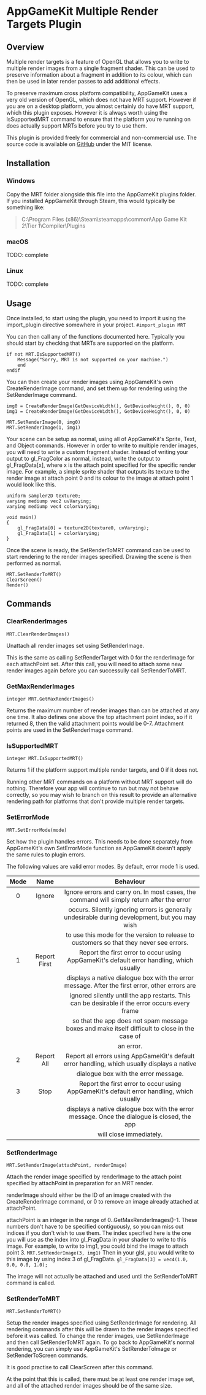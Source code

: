 # AppGameKit Multiple Render Targets Plugin #

## Overview ##

Multiple render targets is a feature of OpenGL that allows you to write to multiple render images from a single fragment
shader. This can be used to preserve information about a fragment in addition to its colour, which can then be used in
later render passes to add additional effects.

To preserve maximum cross platform compatibility, AppGameKit uses a very old version of OpenGL, which does not have MRT
support. However if you are on a desktop platform, you almost certainly do have MRT support, which this plugin exposes.
However it is always worth using the IsSupportedMRT command to ensure that the platform you're running on does
actually support MRTs before you try to use them.

This plugin is provided freely for commercial and non-commercial use. The source code is available on
[GitHub](https://github.com/laurie-hedge/AGKMRTPlugin) under the MIT license.

## Installation ##

### Windows ###

Copy the MRT folder alongside this file into the AppGameKit plugins folder. If you installed AppGameKit through Steam,
this would typically be something like:
> C:\Program Files (x86)\Steam\steamapps\common\App Game Kit 2\Tier 1\Compiler\Plugins

### macOS ###

TODO: complete

### Linux ###

TODO: complete

## Usage ##

Once installed, to start using the plugin, you need to import it using the import_plugin directive somewhere in your
project.
`#import_plugin MRT`

You can then call any of the functions documented here. Typically you should start by checking that MRTs are supported
on the platform.
```
if not MRT.IsSupportedMRT()
	Message("Sorry, MRT is not supported on your machine.")
	end
endif
```

You can then create your render images using AppGameKit's own CreateRenderImage command, and set them up for rendering
using the SetRenderImage command.
```
img0 = CreateRenderImage(GetDeviceWidth(), GetDeviceHeight(), 0, 0)
img1 = CreateRenderImage(GetDeviceWidth(), GetDeviceHeight(), 0, 0)

MRT.SetRenderImage(0, img0)
MRT.SetRenderImage(1, img1)
```

Your scene can be setup as normal, using all of AppGameKit's Sprite, Text, and Object commands. However in order to
write to multiple render images, you will need to write a custom fragment shader. Instead of writing your output to
gl_FragColor as normal, instead, write the output to gl_FragData[x], where x is the attach point specified for the
specific render image. For example, a simple sprite shader that outputs its texture to the render image at attach point
0 and its colour to the image at attach point 1 would look like this.
```
uniform sampler2D texture0;
varying mediump vec2 uvVarying;
varying mediump vec4 colorVarying;
 
void main()
{
    gl_FragData[0] = texture2D(texture0, uvVarying);
    gl_FragData[1] = colorVarying;
}
```

Once the scene is ready, the SetRenderToMRT command can be used to start rendering to the render images specified.
Drawing the scene is then performed as normal.
```
MRT.SetRenderToMRT()
ClearScreen()
Render()
```

## Commands ##

### ClearRenderImages ###

`MRT.ClearRenderImages()`

Unattach all render images set using SetRenderImage.

This is the same as calling SetRenderTarget with 0 for the renderImage for each attachPoint set. After this call, you
will need to attach some new render images again before you can successully call SetRenderToMRT.

### GetMaxRenderImages ###

`integer MRT.GetMaxRenderImages()`

Returns the maximum number of render images than can be attached at any one time. It also defines one above the top
attachment point index, so if it returned 8, then the valid attachment points would be 0-7. Attachment points are used
in the SetRenderImage command.

### IsSupportedMRT ###

`integer MRT.IsSupportedMRT()`

Returns 1 if the platform support multiple render targets, and 0 if it does not.

Running other MRT commands on a platform without MRT support will do nothing. Therefore your app will continue to run
but may not behave correctly, so you may wish to branch on this result to provide an alternative rendering path for
platforms that don't provide multiple render targets.

### SetErrorMode ###

`MRT.SetErrorMode(mode)`

Set how the plugin handles errors. This needs to be done separately from AppGameKit's own SetErrorMode function as
AppGameKit doesn't apply the same rules to plugin errors.

The following values are valid error modes. By default, error mode 1 is used.

| Mode | Name         | Behaviour                                                                                      |
|:----:|:------------:|:----------------------------------------------------------------------------------------------:|
| 0    | Ignore       | Ignore errors and carry on. In most cases, the command will simply return after the error      |
|      |              | occurs. Silently ignoring errors is generally undesirable during development, but you may wish |
|      |              | to use this mode for the version to release to customers so that they never see errors.        |
| 1    | Report First | Report the first error to occur using AppGameKit's default error handling, which usually       |
|      |              | displays a native dialogue box with the error message. After the first error, other errors are |
|      |              | ignored silently until the app restarts. This can be desirable if the error occurs every frame |
|      |              | so that the app does not spam message boxes and make itself difficult to close in the case of  |
|      |              | an error.                                                                                      |
| 2    | Report All   | Report all errors using AppGameKit's default error handling, which usually displays a native   |
|      |              | dialogue box with the error message.                                                           |
| 3    | Stop         | Report the first error to occur using AppGameKit's default error handling, which usually       |
|      |              | displays a native dialogue box with the error message. Once the dialogue is closed, the app    |
|      |              | will close immediately.                                                                        |

### SetRenderImage ###

`MRT.SetRenderImage(attachPoint, renderImage)`

Attach the render image specified by renderImage to the attach point specified by attachPoint in preparation for an MRT
render.

renderImage should either be the ID of an image created with the CreateRenderImage command, or 0 to remove an image
already attached at attachPoint.

attachPoint is an integer in the range of 0..GetMaxRenderImages()-1. These numbers don't have to be specified
contiguously, so you can miss out indices if you don't wish to use them. The index specified here is the one you will
use as the index into gl_FragData in your shader to write to this image. For example, to write to img1, you could bind
the image to attach point 3.
`MRT.SetRenderImage(3, img1)`
Then in your glsl, you would write to this image by using index 3 of gl_FragData.
`gl_FragData[3] = vec4(1.0, 0.0, 0.0, 1.0);`

The image will not actually be attached and used until the SetRenderToMRT command is called.

### SetRenderToMRT ###

`MRT.SetRenderToMRT()`

Setup the render images specified using SetRenderImage for rendering. All rendering commands after this will be drawn to
the render images specified before it was called. To change the render images, use SetRenderImage and then call
SetRenderToMRT again. To go back to AppGameKit's normal rendering, you can simply use AppGameKit's SetRenderToImage or
SetRenderToScreen commands.

It is good practise to call ClearScreen after this command.

At the point that this is called, there must be at least one render image set, and all of the attached render images
should be of the same size.
